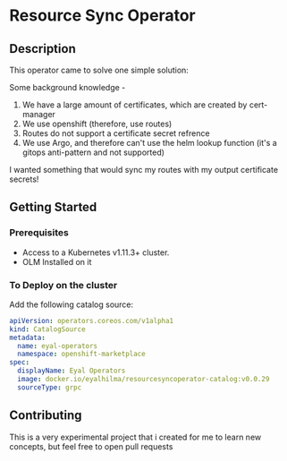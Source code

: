 # Resource Sync Operator

## Description

This operator came to solve one simple solution:

Some background knowledge -

1.  We have a large amount of certificates, which are created by cert-manager
2.  We use openshift (therefore, use routes)
3.  Routes do not support a certificate secret refrence
4.  We use Argo, and therefore can't use the helm lookup function (it's a gitops anti-pattern and not supported)

I wanted something that would sync my routes with my output certificate secrets!

## Getting Started

### Prerequisites

- Access to a Kubernetes v1.11.3+ cluster.
- OLM Installed on it

### To Deploy on the cluster

Add the following catalog source:

```yaml
apiVersion: operators.coreos.com/v1alpha1
kind: CatalogSource
metadata:
  name: eyal-operators
  namespace: openshift-marketplace
spec:
  displayName: Eyal Operators
  image: docker.io/eyalhilma/resourcesyncoperator-catalog:v0.0.29
  sourceType: grpc
```

## Contributing

This is a very experimental project that i created for me to learn new concepts, but feel free to open
pull requests
